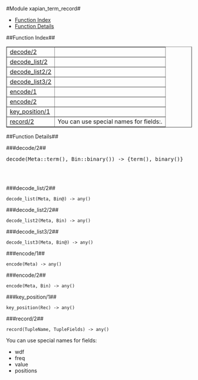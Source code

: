 

#Module xapian_term_record#
* [Function Index](#index)
* [Function Details](#functions)




<a name="index"></a>

##Function Index##


<table width="100%" border="1" cellspacing="0" cellpadding="2" summary="function index"><tr><td valign="top"><a href="#decode-2">decode/2</a></td><td></td></tr><tr><td valign="top"><a href="#decode_list-2">decode_list/2</a></td><td></td></tr><tr><td valign="top"><a href="#decode_list2-2">decode_list2/2</a></td><td></td></tr><tr><td valign="top"><a href="#decode_list3-2">decode_list3/2</a></td><td></td></tr><tr><td valign="top"><a href="#encode-1">encode/1</a></td><td></td></tr><tr><td valign="top"><a href="#encode-2">encode/2</a></td><td></td></tr><tr><td valign="top"><a href="#key_position-1">key_position/1</a></td><td></td></tr><tr><td valign="top"><a href="#record-2">record/2</a></td><td>You can use special names for fields:.</td></tr></table>


<a name="functions"></a>

##Function Details##

<a name="decode-2"></a>

###decode/2##




<pre>decode(Meta::term(), Bin::binary()) -&gt; {term(), binary()}</pre>
<br></br>


<a name="decode_list-2"></a>

###decode_list/2##




`decode_list(Meta, Bin@) -> any()`

<a name="decode_list2-2"></a>

###decode_list2/2##




`decode_list2(Meta, Bin) -> any()`

<a name="decode_list3-2"></a>

###decode_list3/2##




`decode_list3(Meta, Bin@) -> any()`

<a name="encode-1"></a>

###encode/1##




`encode(Meta) -> any()`

<a name="encode-2"></a>

###encode/2##




`encode(Meta, Bin) -> any()`

<a name="key_position-1"></a>

###key_position/1##




`key_position(Rec) -> any()`

<a name="record-2"></a>

###record/2##




`record(TupleName, TupleFields) -> any()`





You can use special names for fields:

* wdf
* freq
* value
* positions